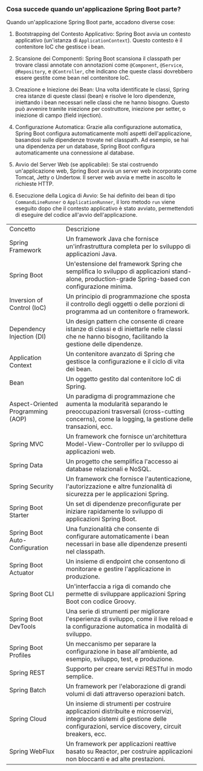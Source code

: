 ---
---
### Cosa succede quando un'applicazione Spring Boot parte?

Quando un'applicazione Spring Boot parte, accadono diverse cose:

1. Bootstrapping del Contesto Applicativo: Spring Boot avvia un contesto applicativo (un'istanza di `ApplicationContext`). Questo contesto è il contenitore IoC che gestisce i bean.
	
2. Scansione dei Componenti: Spring Boot scansiona il classpath per trovare classi annotate con annotazioni come `@Component`, `@Service`, `@Repository`, e `@Controller`, che indicano che queste classi dovrebbero essere gestite come bean nel contenitore IoC.
	
3. Creazione e Iniezione dei Bean: Una volta identificate le classi, Spring crea istanze di queste classi (bean) e risolve le loro dipendenze, iniettando i bean necessari nelle classi che ne hanno bisogno. Questo può avvenire tramite iniezione per costruttore, iniezione per setter, o iniezione di campo (field injection).
	
4. Configurazione Automatica: Grazie alla configurazione automatica, Spring Boot configura automaticamente molti aspetti dell'applicazione, basandosi sulle dipendenze trovate nel classpath. Ad esempio, se hai una dipendenza per un database, Spring Boot configura automaticamente una connessione al database.
	
5. Avvio del Server Web (se applicabile): Se stai costruendo un'applicazione web, Spring Boot avvia un server web incorporato come Tomcat, Jetty o Undertow. Il server web avvia e mette in ascolto le richieste HTTP.
	
6. Esecuzione della Logica di Avvio: Se hai definito dei bean di tipo `CommandLineRunner` o `ApplicationRunner`, il loro metodo `run` viene eseguito dopo che il contesto applicativo è stato avviato, permettendoti di eseguire del codice all'avvio dell'applicazione.
	

|     |     |
| --- | --- |
| Concetto | Descrizione |
| Spring Framework | Un framework Java che fornisce un'infrastruttura completa per lo sviluppo di applicazioni Java. |
| Spring Boot | Un'estensione del framework Spring che semplifica lo sviluppo di applicazioni stand-alone, production-grade Spring-based con configurazione minima. |
| Inversion of Control (IoC) | Un principio di programmazione che sposta il controllo degli oggetti o delle porzioni di programma ad un contenitore o framework. |
| Dependency Injection (DI) | Un design pattern che consente di creare istanze di classi e di iniettarle nelle classi che ne hanno bisogno, facilitando la gestione delle dipendenze. |
| Application Context | Un contenitore avanzato di Spring che gestisce la configurazione e il ciclo di vita dei bean. |
| Bean | Un oggetto gestito dal contenitore IoC di Spring. |
| Aspect-Oriented Programming (AOP) | Un paradigma di programmazione che aumenta la modularità separando le preoccupazioni trasversali (cross-cutting concerns), come la logging, la gestione delle transazioni, ecc. |
| Spring MVC | Un framework che fornisce un'architettura Model-View-Controller per lo sviluppo di applicazioni web. |
| Spring Data | Un progetto che semplifica l'accesso ai database relazionali e NoSQL. |
| Spring Security | Un framework che fornisce l'autenticazione, l'autorizzazione e altre funzionalità di sicurezza per le applicazioni Spring. |
| Spring Boot Starter | Un set di dipendenze preconfigurate per iniziare rapidamente lo sviluppo di applicazioni Spring Boot. |
| Spring Boot Auto-Configuration | Una funzionalità che consente di configurare automaticamente i bean necessari in base alle dipendenze presenti nel classpath. |
| Spring Boot Actuator | Un insieme di endpoint che consentono di monitorare e gestire l'applicazione in produzione. |
| Spring Boot CLI | Un'interfaccia a riga di comando che permette di sviluppare applicazioni Spring Boot con codice Groovy. |
| Spring Boot DevTools | Una serie di strumenti per migliorare l'esperienza di sviluppo, come il live reload e la configurazione automatica in modalità di sviluppo. |
| Spring Boot Profiles | Un meccanismo per separare la configurazione in base all'ambiente, ad esempio, sviluppo, test, e produzione. |
| Spring REST | Supporto per creare servizi RESTful in modo semplice. |
| Spring Batch | Un framework per l'elaborazione di grandi volumi di dati attraverso operazioni batch. |
| Spring Cloud | Un insieme di strumenti per costruire applicazioni distribuite e microservizi, integrando sistemi di gestione delle configurazioni, service discovery, circuit breakers, ecc. |
| Spring WebFlux | Un framework per applicazioni reattive basato su Reactor, per costruire applicazioni non bloccanti e ad alte prestazioni. |

